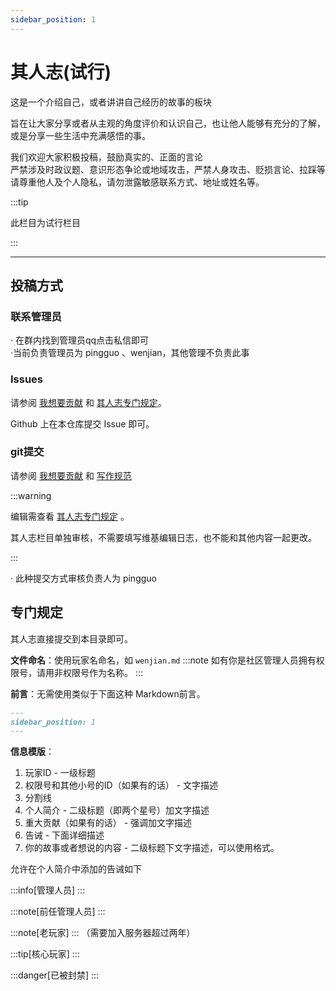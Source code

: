 ```yaml
---
sidebar_position: 1
---
```


# 其人志(试行)

这是一个介绍自己，或者讲讲自己经历的故事的板块

旨在让大家分享或者从主观的角度评价和认识自己，也让他人能够有充分的了解，或是分享一些生活中充满感悟的事。

我们欢迎大家积极投稿，鼓励真实的、正面的言论  
严禁涉及时政议题、意识形态争论或地域攻击，严禁人身攻击、贬损言论、拉踩等  
请尊重他人及个人隐私，请勿泄露敏感联系方式、地址或姓名等。

:::tip

此栏目为试行栏目

:::

***

## 投稿方式

### 联系管理员

· 在群内找到管理员qq点击私信即可  
·当前负责管理员为 pingguo 、wenjian，其他管理不负责此事

### Issues

请参阅 [我想要贡献](https://wiki.redstarmc.top/contribute/i-want-to-contribute) 和 [其人志专门规定](#专门规定)。

Github 上在本仓库提交 Issue 即可。

### git提交

请参阅 [我想要贡献](https://wiki.redstarmc.top/contribute/i-want-to-contribute) 和 [写作规范](https://wiki.redstarmc.top/contribute/wiki-writing-standards)

:::warning

编辑需查看 [其人志专门规定](#专门规定) 。

其人志栏目单独审核，不需要填写维基编辑日志，也不能和其他内容一起更改。

:::

· 此种提交方式审核负责人为 pingguo

## 专门规定

其人志直接提交到本目录即可。

**文件命名**：使用玩家名命名，如 `wenjian.md`
:::note
如有你是社区管理人员拥有权限号，请用非权限号作为名称。
:::

**前言**：无需使用类似于下面这种 Markdown前言。
```markdown
---
sidebar_position: 1
---
```

**信息模版**：
1. 玩家ID - 一级标题
2. 权限号和其他小号的ID（如果有的话） - 文字描述
3. 分割线 
4. 个人简介 - 二级标题（即两个星号）加文字描述
5. 重大贡献（如果有的话） - 强调加文字描述
6. 告诫 - 下面详细描述  <!----- 7任职经历（如果是社区管理人员的话） - 文字描述 ------>
7. 你的故事或者想说的内容 - 二级标题下文字描述，可以使用格式。

允许在个人简介中添加的告诫如下

:::info[管理人员]
:::

:::note[前任管理人员]
:::

:::note[老玩家]
:::
（需要加入服务器超过两年）

:::tip[核心玩家]
:::

:::danger[已被封禁]
:::




